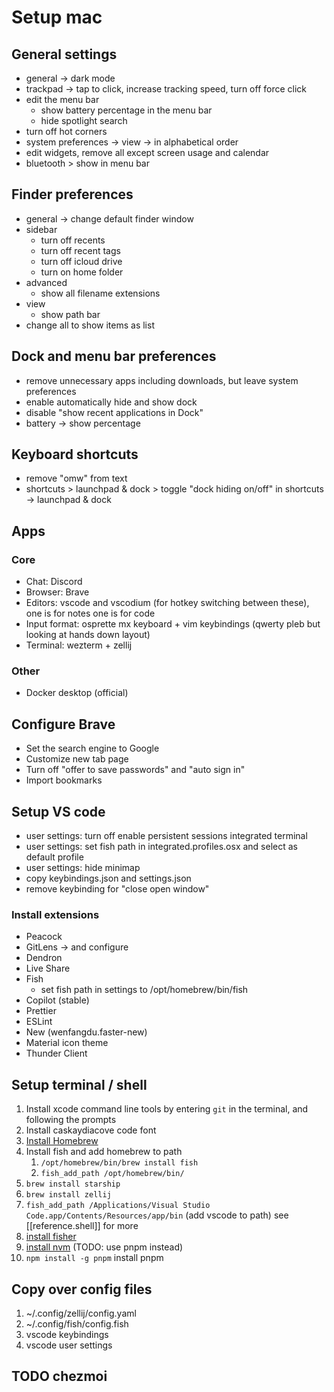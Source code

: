 # Setup mac

## General settings

- general -> dark mode
- trackpad -> tap to click, increase tracking speed, turn off force click
- edit the menu bar
  - show battery percentage in the menu bar
  - hide spotlight search
- turn off hot corners
- system preferences -> view -> in alphabetical order
- edit widgets, remove all except screen usage and calendar
- bluetooth > show in menu bar

## Finder preferences

- general -> change default finder window
- sidebar
  - turn off recents
  - turn off recent tags
  - turn off icloud drive
  - turn on home folder
- advanced
  - show all filename extensions
- view
  - show path bar
- change all to show items as list

## Dock and menu bar preferences

- remove unnecessary apps including downloads, but leave system preferences
- enable automatically hide and show dock
- disable "show recent applications in Dock"
- battery -> show percentage

## Keyboard shortcuts

- remove "omw" from text
- shortcuts > launchpad & dock > toggle "dock hiding on/off" in shortcuts -> launchpad & dock

## Apps
### Core
- Chat: Discord
- Browser: Brave
- Editors: vscode and vscodium (for hotkey switching between these), one is for notes one is for code
- Input format: osprette mx keyboard + vim keybindings (qwerty pleb but looking at hands down layout)
- Terminal: wezterm + zellij

### Other
- Docker desktop (official)

## Configure Brave

- Set the search engine to Google
- Customize new tab page
- Turn off "offer to save passwords" and "auto sign in"
- Import bookmarks

## Setup VS code

- user settings: turn off enable persistent sessions integrated terminal
- user settings: set fish path in integrated.profiles.osx and select as default profile
- user settings: hide minimap
- copy keybindings.json and settings.json
- remove keybinding for "close open window"

### Install extensions

- Peacock
- GitLens -> and configure
- Dendron
- Live Share
- Fish
  - set fish path in settings to /opt/homebrew/bin/fish
- Copilot (stable)
- Prettier
- ESLint
- New (wenfangdu.faster-new)
- Material icon theme
- Thunder Client

## Setup terminal / shell

1. Install xcode command line tools by entering `git` in the terminal, and following the prompts
2. Install caskaydiacove code font
3. [Install Homebrew](https://brew.sh/)
4. Install fish and add homebrew to path
   1. `/opt/homebrew/bin/brew install fish`
   2. `fish_add_path /opt/homebrew/bin/`
5. `brew install starship`
6. `brew install zellij`
7. `fish_add_path /Applications/Visual Studio Code.app/Contents/Resources/app/bin` (add vscode to path)
    see [[reference.shell]] for more
8. [install fisher](https://github.com/jorgebucaran/fisher)
9. [install nvm](https://github.com/jorgebucaran/nvm.fish) (TODO: use pnpm instead)
10. `npm install -g pnpm` install pnpm

## Copy over config files

1. ~/.config/zellij/config.yaml
2. ~/.config/fish/config.fish
3. vscode keybindings
4. vscode user settings

## TODO chezmoi
